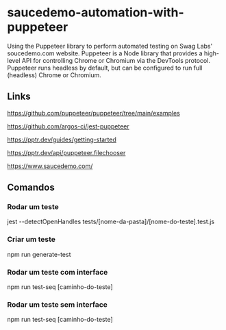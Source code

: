 # saucedemo-automation-with-puppeteer
Using the Puppeteer library to perform automated testing on Swag Labs' soucedemo.com website. Puppeteer is a Node library that provides a high-level API for controlling Chrome or Chromium via the DevTools protocol. Puppeteer runs headless by default, but can be configured to run full (headless) Chrome or Chromium.

## Links

https://github.com/puppeteer/puppeteer/tree/main/examples

https://github.com/argos-ci/jest-puppeteer

https://pptr.dev/guides/getting-started

https://pptr.dev/api/puppeteer.filechooser

https://www.saucedemo.com/

## Comandos

### Rodar um teste
jest --detectOpenHandles tests/[nome-da-pasta]/[nome-do-teste].test.js

### Criar um teste
npm run generate-test

### Rodar um teste com interface
npm run test-seq [caminho-do-teste]

### Rodar um teste sem interface
npm run test-seq [caminho-do-teste]